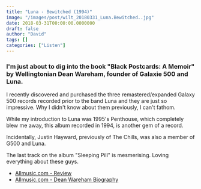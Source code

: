 ```yaml
---
title: "Luna - Bewitched (1994)"
image: "/images/post/wilt_20180331_Luna.Bewitched..jpg"
date: 2018-03-31T00:00:00.0000000
draft: false
author: "David"
tags: []
categories: ["Listen"]
---
```

### I'm just about to dig into the book "Black Postcards: A Memoir" by Wellingtonian Dean Wareham, founder of Galaxie 500 and Luna.  
  
I recently discovered and purchased the three remastered/expanded Galaxy 500 records recorded prior to the band Luna and they are just so impressive. Why I didn't know about them previously, I can't fathom.

 While my introduction to Luna was 1995's Penthouse, which completely blew me away, this album recorded in 1994, is another gem of a record.   
  
Incidentally, Justin Hayward, previously of The Chills, was also a member of G500 and Luna.

 The last track on the album "Sleeping Pill" is mesmerising. Loving everything about these guys.

-  [Allmusic.com - Review](https://www.allmusic.com/album/bewitched-mw0000108246)
-  [Allmusic.com - Dean Wareham Biography](https://www.allmusic.com/artist/dean-wareham-mn0000227908/biography)